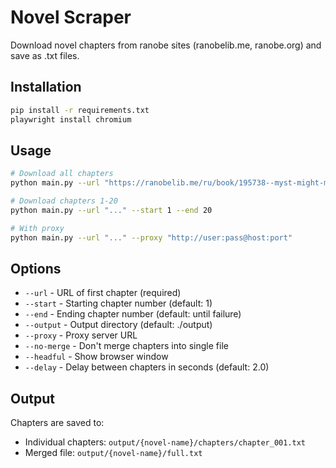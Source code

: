 # Novel Scraper

Download novel chapters from ranobe sites (ranobelib.me, ranobe.org) and save as .txt files.

## Installation

```bash
pip install -r requirements.txt
playwright install chromium
```

## Usage

```bash
# Download all chapters
python main.py --url "https://ranobelib.me/ru/book/195738--myst-might-mayhem/read/v01/c01"

# Download chapters 1-20
python main.py --url "..." --start 1 --end 20

# With proxy
python main.py --url "..." --proxy "http://user:pass@host:port"
```

## Options

- `--url` - URL of first chapter (required)
- `--start` - Starting chapter number (default: 1)
- `--end` - Ending chapter number (default: until failure)
- `--output` - Output directory (default: ./output)
- `--proxy` - Proxy server URL
- `--no-merge` - Don't merge chapters into single file
- `--headful` - Show browser window
- `--delay` - Delay between chapters in seconds (default: 2.0)

## Output

Chapters are saved to:
- Individual chapters: `output/{novel-name}/chapters/chapter_001.txt`
- Merged file: `output/{novel-name}/full.txt`
